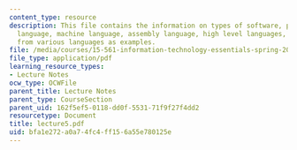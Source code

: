 ```yaml
---
content_type: resource
description: This file contains the information on types of software, programming
  language, machine language, assembly language, high level languages, and code snippets
  from various languages as examples.
file: /media/courses/15-561-information-technology-essentials-spring-2005/bfa1e272a0a74fc4ff156a55e780125e_lecture5.pdf
file_type: application/pdf
learning_resource_types:
- Lecture Notes
ocw_type: OCWFile
parent_title: Lecture Notes
parent_type: CourseSection
parent_uid: 162f5ef5-0118-dd0f-5531-71f9f27f4dd2
resourcetype: Document
title: lecture5.pdf
uid: bfa1e272-a0a7-4fc4-ff15-6a55e780125e
---
```

